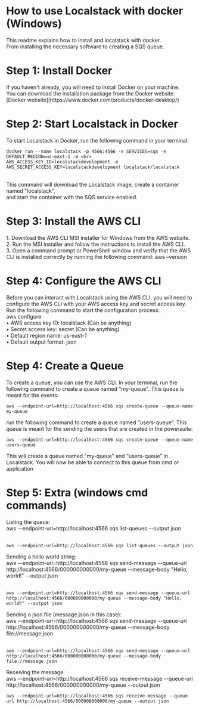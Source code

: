 # How to use Localstack with docker (Windows)
This readme explains how to install and localstack with docker. <br>From installing the necessary software to creating a SQS queue.

<h1> Step 1: Install Docker </h1>
If you haven't already, you will need to install Docker on your machine. <br>
You can download the installation package from the Docker website.<br>
[Docker website](https://www.docker.com/products/docker-desktop/)

<h1>Step 2: Start Localstack in Docker</h1>
To start Localstack in Docker, run the following command in your terminal:<br>


```env
docker run --name localstack -p 4566:4566 -e SERVICES=sqs -e DEFAULT_REGION=us-east-1 -e <br> AWS_ACCESS_KEY_ID=localstackdevelopment -e AWS_SECRET_ACCESS_KEY=localstackdevelopment localstack/localstack
```
<br>
This command will download the Localstack image, create a container named "localstack", <br>and start the container with the SQS service enabled.

<h1>Step 3: Install the AWS CLI </h1>
1.	Download the AWS CLI MSI installer for Windows from the AWS website.<br>
2.	Run the MSI installer and follow the instructions to install the AWS CLI.<br>
3.	Open a command prompt or PowerShell window and verify that the AWS CLI is installed correctly by running the following command: aws –version

<h1>Step 4: Configure the AWS CLI</h1>
Before you can interact with Localstack using the AWS CLI, you will need to configure the AWS CLI with your AWS access key and secret access key. Run the following command to start the configuration process:<br>
aws configure<br>
•	AWS access key ID: localstack (Can be anything)<br>
•	Secret access key: secret (Can be anything)<br>
•	Default region name: us-east-1<br>
•	Default output format: json

<h1>Step 4: Create a Queue</h1>
To create a queue, you can use the AWS CLI. In your terminal, run the following command to create a queue named "my-queue". This queue is meant for the events:<br>

```env
aws --endpoint-url=http://localhost:4566 sqs create-queue --queue-name my-queue
```

run the following command to create a queue named "users-queue". This queue is meant for the sending the users that are created in the powersuite:<br>

```env
aws --endpoint-url=http://localhost:4566 sqs create-queue --queue-name users-queue
```
This will create a queue named "my-queue" and “users-queue” in Localstack. You will now be able to connect to this queue from cmd or application<br>


<h1>Step 5: Extra (windows cmd commands)</h1>
Listing the queue:<br>
aws --endpoint-url=http://localhost:4566 sqs list-queues --output json<br><br>

```env
aws --endpoint-url=http://localhost:4566 sqs list-queues --output json
```
Sending a hello world string:<br>
aws --endpoint-url=http://localhost:4566 sqs send-message --queue-url http://localhost:4566/000000000000/my-queue --message-body "Hello, world!" --output json<br><br>

```env
aws --endpoint-url=http://localhost:4566 sqs send-message --queue-url http://localhost:4566/000000000000/my-queue --message-body "Hello, world!" --output json
```
Sending a json file (message.json in this case):<br>
aws --endpoint-url=http://localhost:4566 sqs send-message --queue-url http://localhost:4566/000000000000/my-queue --message-body file://message.json<br><br>

```env
aws --endpoint-url=http://localhost:4566 sqs send-message --queue-url http://localhost:4566/000000000000/my-queue --message-body file://message.json
```
Receiving the message:<br>
aws --endpoint-url=http://localhost:4566 sqs receive-message --queue-url http://localhost:4566/000000000000/my-queue --output json

```env
aws --endpoint-url=http://localhost:4566 sqs receive-message --queue-url http://localhost:4566/000000000000/my-queue --output json
```








